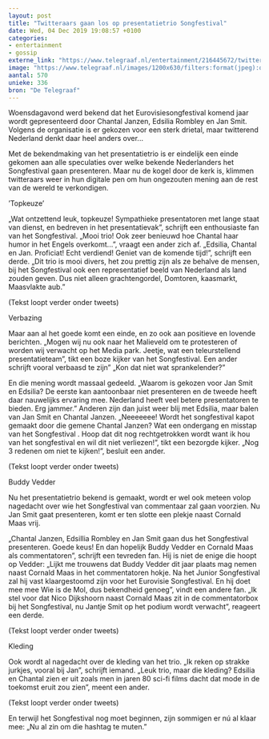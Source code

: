 ```yaml
---
layout: post
title: "Twitteraars gaan los op presentatietrio Songfestival"
date: Wed, 04 Dec 2019 19:08:57 +0100
categories: 
- entertainment 
- gossip 
externe_link: "https://www.telegraaf.nl/entertainment/216445672/twitteraars-gaan-los-op-presentatietrio-songfestival"
image: "https://www.telegraaf.nl/images/1200x630/filters:format(jpeg):quality(80)/cdn-kiosk-api.telegraaf.nl/5d274058-16cc-11ea-a6b6-0217670beecd.jpg"
aantal: 570
unieke: 336
bron: "De Telegraaf"
---
```


<p class="intro">Woensdagavond werd bekend dat het Eurovisiesongfestival komend jaar wordt gepresenteerd door Chantal Janzen, Edsilia Rombley en Jan Smit. Volgens de organisatie is er gekozen voor een sterk drietal, maar twitterend Nederland denkt daar heel anders over...</p> <p>Met de bekendmaking van het presentatietrio is er eindelijk een einde gekomen aan alle speculaties over welke bekende Nederlanders het Songfestival gaan presenteren. Maar nu de kogel door de kerk is, klimmen twitteraars weer in hun digitale pen om hun ongezouten mening aan de rest van de wereld te verkondigen.</p><p>’Topkeuze’</p><p>„Wat ontzettend leuk, topkeuze! Sympathieke presentatoren met lange staat van dienst, en bedreven in het presentatievak”, schrijft een enthousiaste fan van het Songfestival. „Mooi trio! Ook zeer benieuwd hoe Chantal haar humor in het Engels overkomt...”, vraagt een ander zich af. „Edsilia, Chantal en Jan. Proficiat! Echt verdiend! Geniet van de komende tijd!”, schrijft een derde. „Dit trio is mooi divers, het zou prettig zijn als ze behalve de mensen, bij het Songfestival ook een representatief beeld van Nederland als land zouden geven. Dus niet alleen grachtengordel, Domtoren, kaasmarkt, Maasvlakte aub.”</p><p>(Tekst loopt verder onder tweets)</p><p>Verbazing</p><p>Maar aan al het goede komt een einde, en zo ook aan positieve en lovende berichten. „Mogen wij nu ook naar het Malieveld om te protesteren of worden wij verwacht op het Media park. Jeetje, wat een teleurstellend presentatieteam”, tikt een boze kijker van het Songfestival. Een ander schrijft vooral verbaasd te zijn” „Kon dat niet wat sprankelender?”</p><p>En die mening wordt massaal gedeeld. „Waarom is gekozen voor Jan Smit en Edsilia? De eerste kan aantoonbaar niet presenteren en de tweede heeft daar nauwelijks ervaring mee. Nederland heeft veel betere presentatoren te bieden. Erg jammer.” Anderen zijn dan juist weer blij met Edsilia, maar balen van Jan Smit en Chantal Janzen. „Neeeeeee! Wordt het songfestival kapot gemaakt door die gemene Chantal Janzen? Wat een ondergang en misstap van het Songfestival . Hoop dat dit nog rechtgetrokken wordt want ik hou van het songfestival en wil dit niet verliezen!”, tikt een bezorgde kijker. „Nog 3 redenen om niet te kijken!”, besluit een ander.</p><p>(Tekst loopt verder onder tweets)</p><p>Buddy Vedder</p><p>Nu het presentatietrio bekend is gemaakt, wordt er wel ook meteen volop nagedacht over wie het Songfestival van commentaar zal gaan voorzien. Nu Jan Smit gaat presenteren, komt er ten slotte een plekje naast Cornald Maas vrij.</p><p>„Chantal Janzen, Edsillia Rombley en Jan Smit gaan dus het Songfestival presenteren. Goede keus! En dan hopelijk Buddy Vedder en Cornald Maas als commentatoren”, schrijft een tevreden fan. Hij is niet de enige die hoopt op Vedder: „Lijkt me trouwens dat Buddy Vedder dit jaar plaats mag nemen naast Cornald Maas in het commentatoren hokje. Na het Junior Songfestival zal hij vast klaargestoomd zijn voor het Eurovisie Songfestival. En hij doet mee mee Wie is de Mol, dus bekendheid genoeg”, vindt een andere fan. „Ik stel voor dat Nico Dijkshoorn naast Cornald Maas zit in de commentatorbox bij het Songfestival, nu Jantje Smit op het podium wordt verwacht”, reageert een derde.</p><p>(Tekst loopt verder onder tweets)</p><p>Kleding</p><p>Ook wordt al nagedacht over de kleding van het trio. „Ik reken op strakke jurkjes, vooral bij Jan”, schrijft iemand. „Leuk trio, maar die kleding? Edsilia en Chantal zien er uit zoals men in jaren 80 sci-fi films dacht dat mode in de toekomst eruit zou zien”, meent een ander.</p><p>(Tekst loopt verder onder tweets)</p><p>En terwijl het Songfestival nog moet beginnen, zijn sommigen er nú al klaar mee: „Nu al zin om die hashtag te muten.”</p>
